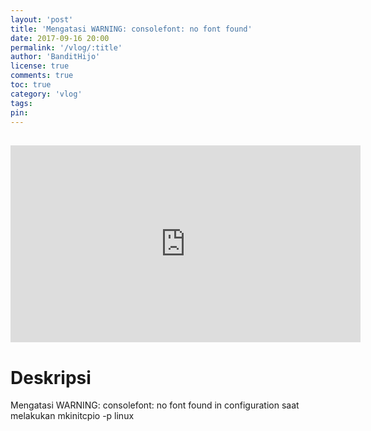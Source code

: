 ```yaml
---
layout: 'post'
title: 'Mengatasi WARNING: consolefont: no font found'
date: 2017-09-16 20:00
permalink: '/vlog/:title'
author: 'BanditHijo'
license: true
comments: true
toc: true
category: 'vlog'
tags:
pin:
---
```


<div style="margin-top:30px;"></div>
<!-- EMBED CONTAINER: YOUTUBE -->
<div class='embed-container'>
<iframe width="560" height="315" src="https://www.youtube.com/embed/lH6Pw86f9qc" frameborder="0" allow="accelerometer; autoplay; encrypted-media; gyroscope; picture-in-picture" allowfullscreen></iframe>
</div>

# Deskripsi

Mengatasi WARNING: consolefont: no font found in configuration saat melakukan mkinitcpio -p linux
